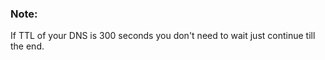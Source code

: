 


### Note:

If TTL of your DNS is 300 seconds you don't need to wait just continue till the end.


